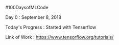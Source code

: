#100DaysofMLCode

Day 0 : September 8, 2018

Today's Progress : Started with Tenserflow

Link of Work : https://www.tensorflow.org/tutorials/  
